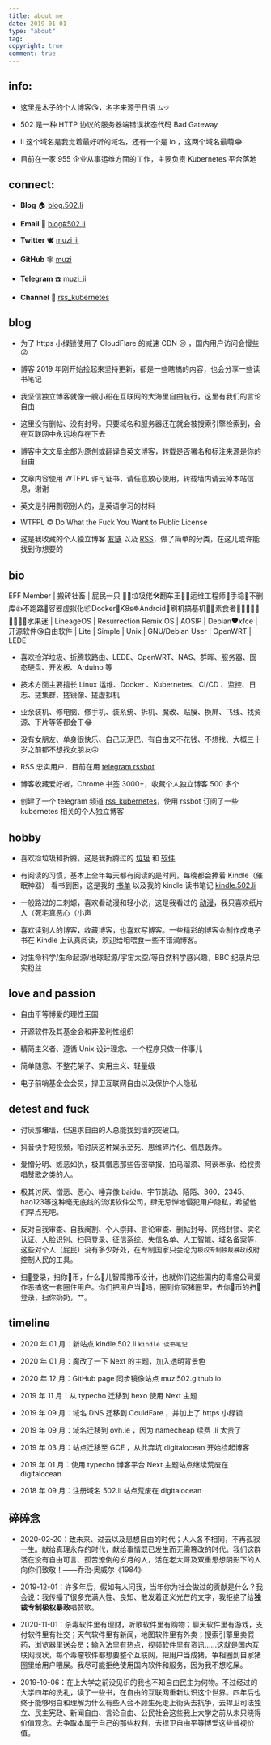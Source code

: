 ```yaml
---
title: about me
date: 2019-01-01
type: "about"
tag:
copyright: true
comment: true
---
```


## info:

- 这里是木子的个人博客😘，名字来源于日语 `ムジ`

- 502 是一种 HTTP 协议的服务器端错误状态代码 Bad Gateway

- li 这个域名是我觉着最好听的域名，还有一个是 io ，这两个域名最萌😂

- 目前在一家 955 企业从事运维方面的工作，主要负责 Kubernetes 平台落地

## connect:

- **Blog** 🏠 [blog.502.li](https://blog.502.li)

- **Email** 📧 [blog#502.li](mailto:blog@502.li)

- **Twitter** 🕊 [muzi_ii](https://twitter.com/muzi_ii)

- **GitHub** 🕸 [muzi](https://github.com/muzi502)

- **Telegram** ☎️ [muzi_ii](https://telegram.me/muzi_ii)

- **Channel** 📣 [rss_kubernetes](https://t.me/rss_kubernetes)

## blog

- 为了 https 小绿锁使用了 CloudFlare 的减速 CDN  😥 ，国内用户访问会慢些😟

- 博客 2019 年刚开始捡起来坚持更新，都是一些瞎搞的内容，也会分享一些读书笔记

- 我坚信独立博客就像一艘小船在互联网的大海里自由航行，这里有我们的言论自由

- 这里没有删帖、没有封号。只要域名和服务器还在就会被搜索引擎检索到，会在互联网中永远地存在下去

- 博客中文文章全部为原创或翻译自英文博客，转载是否署名和标注来源是你的自由

- 文章内容使用 WTFPL 许可证书，请任意放心使用，转载墙内请去掉本站信息，谢谢

- 英文是~~引用~~剽窃别人的，是英语学习的材料

- WTFPL © Do What the Fuck You Want to Public License

- 这是我收藏的个人独立博客 [友链](https://blog.502.li/link)  以及 [RSS](https://t.me/c/1134301275/1398)，做了简单的分类，在这儿或许能找到你想要的

## bio

EFF Member | 搬砖社畜 | 屁民一只 🤦‍♂️垃圾佬🛠️翻车王🚐😫运维工程师🔧手稳💪不删库👍不跑路🏃容器虚拟化📦Docker🐳K8s☸️Android📳刷机搞~~基~~机📱📲素食者🍇🍈🍉🍊🍋🍌🍍🍎🍏水果迷 | LineageOS | Resurrection Remix OS | AOSIP | Debian❤xfce | 开源软件😘自由软件 | Lite | Simple | Unix | GNU/Debian User | OpenWRT | LEDE

- 喜欢捡洋垃圾、折腾软路由、LEDE、OpenWRT、NAS、群晖、服务器、固态硬盘、开发板、Arduino 等

- 技术方面主要擅长 Linux 运维、Docker 、Kubernetes、CI/CD 、监控、日志、搓集群、搓镜像、搓虚拟机

- 业余装机、修电脑、修手机、装系统、拆机、魔改、贴膜、换屏、飞线、找资源、下片等等都会干😂

- 没有女朋友、单身很快乐、自己玩泥巴、有自由又不花钱、不想找、大概三十岁之前都不想找女朋友🙃

- RSS 忠实用户，目前在用 [telegram rssbot](https://github.com/iovxw/rssbot)

- 博客收藏爱好者，Chrome 书签 3000+，收藏个人独立博客 500 多个

- 创建了一个 telegram 频道 [rss_kubernetes](https://t.me/rss_kubernetes)，使用 rssbot 订阅了一些 kubernetes 相关的个人独立博客

## hobby

- 喜欢捡垃圾和折腾，这是我折腾过的 [垃圾](https://blog.502.li/phones-history.html) 和 [软件](https://blog.502.li/android-tools.html)

- 有阅读的习惯，基本上全年每天都有阅读的是时间，每晚都会捧着 Kindle（催眠神器） 看书到困，这是我的 [书单](https://blog.502.li/booklist.html) 以及我的 kindle 读书笔记 [kindle.502.li](https://kindle.502.li)

- 一般路过的二刺螈，喜欢看动漫和轻小说，这是我看过的 [动漫](https://bgm.tv/user/512178)，我只喜欢纸片人（死宅真恶心（小声

- 喜欢读别人的博客，收藏博客，也喜欢写博客。一些精彩的博客会制作成电子书在 Kindle 上认真阅读，欢迎给咱喂食一些不错滴博客。

- 对生命科学/生命起源/地球起源/宇宙太空/等自然科学感兴趣，BBC 纪录片忠实粉丝

## love and passion

- 自由平等博爱的理性王国

- 开源软件及其基金会和非盈利性组织

- 精简主义者、遵循 Unix 设计理念、一个程序只做一件事儿

- 简单随意、不整花架子、实用主义、轻量级

- 电子前哨基金会会员，捍卫互联网自由以及保护个人隐私

## detest and fuck

- 讨厌那堵墙，但追求自由的人总能找到墙的突破口。

- 抖音快手短视频，咱讨厌这种娱乐至死、思维碎片化、信息轰炸。

- 爱憎分明、嫉恶如仇，极其憎恶那些告密举报、拍马溜须、阿谀奉承、给权贵唱赞歌之类的人。

- 极其讨厌、憎恶、恶心、唾弃像 baidu、字节跳动、陌陌、360、2345、hao123等这种毫无底线的流氓软件公司，肆无忌惮地侵犯用户隐私，希望他们早点死吧。

- 反对自我审查、自我阉割、个人崇拜、言论审查、删帖封号、网络封锁、实名认证、人脸识别、扫码登录、征信系统、失信名单、人工智能、域名备案等，这些对个人（屁民）没有多少好处，在专制国家只会沦为`极权专制独裁暴政`政府控制人民的工具。

- 扫🐴登录，扫你🐴币，什么🐔儿智障撒币设计，也就你们这些国内的毒瘤公司爱作恶搞这一套圈住用户。你们把用户当🐷吗，圈到你家猪圈里，去你🐴币的扫🐴登录，扫你奶奶，艹。

## timeline

- 2020 年 01 月：新站点 kindle.502.li `kindle 读书笔记`

- 2020 年 01 月：魔改了一下 Next 的主题，加入透明背景色

- 2020 年 12 月：GitHub page 同步镜像站点 muzi502.github.io

- 2019 年 11 月：从 typecho 迁移到 hexo 使用 Next 主题

- 2019 年 09 月：域名 DNS 迁移到 CouldFare ，并加上了 https 小绿锁

- 2019 年 09 月：域名迁移到 ovh.ie ，因为 namecheap 续费 .li 太贵了

- 2019 年 03 月：站点迁移至 GCE ，从此弃坑 digitalocean 开始捡起博客

- 2019 年 01 月：使用 typecho 博客平台 Next 主题站点继续荒废在 digitalocean

- 2018 年 09 月：注册域名 502.li 站点荒废在 digitalocean

## 碎碎念

- 2020-02-20：致未来、过去以及思想自由的时代；人人各不相同，不再孤寂一生。献给真理永存的时代，献给事情既已发生而无需篡改的时代。我们这群活在没有自由可言、孤苦潦倒的岁月的人，活在老大哥及双重思想阴影下的人向你们致敬！——乔治·奥威尔《1984》

- 2019-12-01：许多年后，假如有人问我，当年你为社会做过的贡献是什么？我会说：我传播了很多充满人性、良知、散发着正义光芒的文字，我拒绝了给**独裁专制极权暴政**唱赞歌。

- 2020-11-01：杀毒软件里有理财，听歌软件里有购物；聊天软件里有游戏，支付软件里有社交；天气软件里有新闻，地图软件里有外卖；搜索引擎里卖假药，浏览器里送会员；输入法里有热点，视频软件里有资讯……这就是国内互联网现状，每个毒瘤软件都想要整个互联网，把用户当成猪，争相圈到自家猪圈里给用户喂屎。我尽可能拒绝使用国内软件和服务，因为我不想吃屎。

- 2019-10-06：在上大学之前没见识的我也不知自由民主为何物。不过经过的大学四年的洗礼，读了一些书，在自由的互联网重新认识这个世界。四年后也终于能够明白和理解为什么有些人会不顾生死走上街头去抗争，去捍卫司法独立、民主宪政、新闻自由、言论自由、公民社会这些我上大学之前从未只晓得价值观念。去争取本属于自己的那些权利，去捍卫自由平等博爱这些普视价值。
